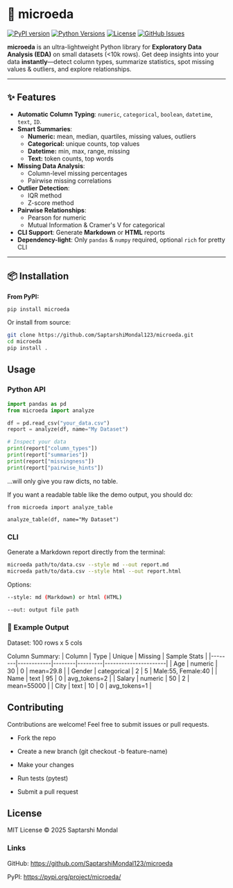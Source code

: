# 🚀 microeda

[![PyPI version](https://img.shields.io/pypi/v/microeda?color=blue&label=PyPI)](https://pypi.org/project/microeda/) 
[![Python Versions](https://img.shields.io/pypi/pyversions/microeda)](https://pypi.org/project/microeda/)
[![License](https://img.shields.io/badge/license-MIT-green)](LICENSE)
[![GitHub Issues](https://img.shields.io/github/issues/SaptarshiMondal123/microeda)](https://github.com/SaptarshiMondal123/microeda/issues)

**microeda** is an ultra-lightweight Python library for **Exploratory Data Analysis (EDA)** on small datasets (<10k rows). Get deep insights into your data **instantly**—detect column types, summarize statistics, spot missing values & outliers, and explore relationships.

---

## ✨ Features

- **Automatic Column Typing**: `numeric`, `categorical`, `boolean`, `datetime`, `text`, `ID`.
- **Smart Summaries**:
  - **Numeric:** mean, median, quartiles, missing values, outliers
  - **Categorical:** unique counts, top values
  - **Datetime:** min, max, range, missing
  - **Text:** token counts, top words
- **Missing Data Analysis**:
  - Column-level missing percentages
  - Pairwise missing correlations
- **Outlier Detection**:
  - IQR method
  - Z-score method
- **Pairwise Relationships**:
  - Pearson for numeric
  - Mutual Information & Cramer's V for categorical
- **CLI Support**: Generate **Markdown** or **HTML** reports
- **Dependency-light**: Only `pandas` & `numpy` required, optional `rich` for pretty CLI

---

## 📦 Installation

**From PyPI:**

```bash
pip install microeda
```

Or install from source:

```bash
git clone https://github.com/SaptarshiMondal123/microeda.git
cd microeda
pip install .
```

## Usage

### Python API

```python
import pandas as pd
from microeda import analyze

df = pd.read_csv("your_data.csv")
report = analyze(df, name="My Dataset")

# Inspect your data
print(report["column_types"])
print(report["summaries"])
print(report["missingness"])
print(report["pairwise_hints"])
```

…will only give you raw dicts, no table.

If you want a readable table like the demo output, you should do:

```
from microeda import analyze_table

analyze_table(df, name="My Dataset")
```

### CLI

Generate a Markdown report directly from the terminal:

```bash
microeda path/to/data.csv --style md --out report.md
microeda path/to/data.csv --style html --out report.html
```

Options:

```bash
--style: md (Markdown) or html (HTML)

--out: output file path
```
### 🌟 Example Output
Dataset: 100 rows x 5 cols

Column Summary:
| Column | Type        | Unique | Missing | Sample Stats          |
|--------|------------|--------|---------|----------------------|
| Age    | numeric     | 30     | 0       | mean=29.8            |
| Gender | categorical | 2      | 5       | Male:55, Female:40   |
| Name   | text        | 95     | 0       | avg_tokens=2         |
| Salary | numeric     | 50     | 2       | mean=55000           |
| City   | text        | 10     | 0       | avg_tokens=1         |


## Contributing

Contributions are welcome! Feel free to submit issues or pull requests.

- Fork the repo

- Create a new branch (git checkout -b feature-name)

- Make your changes

- Run tests (pytest)

- Submit a pull request

## License

MIT License © 2025 Saptarshi Mondal

### Links

GitHub: https://github.com/SaptarshiMondal123/microeda

PyPI: https://pypi.org/project/microeda/